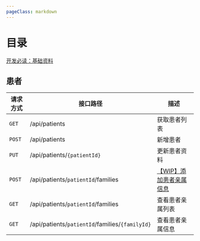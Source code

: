 ```yaml
---
pageClass: markdown
---
```


# 目录

[开发必读：基础资料](../guide)

## 患者

| 请求方式 | 接口路径                                        | 描述                                         |
| -------- | ----------------------------------------------- | -------------------------------------------- |
| `GET`    | /api/patients                                   | <a class="q" title="待开发">获取患者列表</a> |
| `POST`   | /api/patients                                   | <a class="c" title="待确认">新增患者</a>     |
| `PUT`    | /api/patients/`{patientId}`                     | <a class="c2" title="待二次确认">更新患者资料</a>|
| `POST`   | /api/patients/`patientId`/families              | [【WIP】添加患者亲属信息](./patients/families)|
| `GET`    | /api/patients/`patientId`/families              | 查看患者亲属列表                             |
| `GET`    | /api/patients/`patientId`/families/`{familyId}` | 查看患者亲属信息                             |
